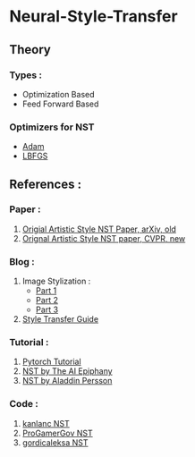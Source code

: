 # Neural-Style-Transfer

## Theory
### Types :
- Optimization Based
- Feed Forward Based

### Optimizers for NST
- [Adam](https://machinelearningmastery.com/adam-optimization-algorithm-for-deep-learning/#:~:text=Adam%20is%20a%20replacement%20optimization,sparse%20gradients%20on%20noisy%20problems.)
- [LBFGS](https://machinelearningmastery.com/bfgs-optimization-in-python/)

## References :
### Paper :
1. [Origial Artistic Style NST Paper, arXiv, old](https://arxiv.org/abs/1508.06576)
2. [Orignal Artistic Style NST paper, CVPR, new](https://www.cv-foundation.org/openaccess/content_cvpr_2016/papers/Gatys_Image_Style_Transfer_CVPR_2016_paper.pdf)

### Blog  :
1. Image Stylization :
   * [Part 1](https://research.adobe.com/news/image-stylization-history-and-future/)
   * [Part 2](https://research.adobe.com/news/image-stylization-history-and-future-part-2/)
   * [Part 3](https://research.adobe.com/news/image-stylization-history-and-future-part-3/)
2. [Style Transfer Guide](https://www.fritz.ai/style-transfer/)


### Tutorial :
1. [Pytorch Tutorial](https://pytorch.org/tutorials/advanced/neural_style_tutorial.html)
2. [NST by The AI Epiphany](https://www.youtube.com/playlist?list=PLBoQnSflObcmbfshq9oNs41vODgXG-608)
3. [NST by Aladdin Persson](https://www.youtube.com/watch?v=imX4kSKDY7s)


### Code :
1. [kanlanc NST](https://github.com/kanlanc/Neural-Style-Tranfer)
2. [ProGamerGov NST](https://github.com/ProGamerGov/neural-style-pt)
3. [gordicaleksa NST](https://github.com/gordicaleksa/pytorch-neural-style-transfer)

